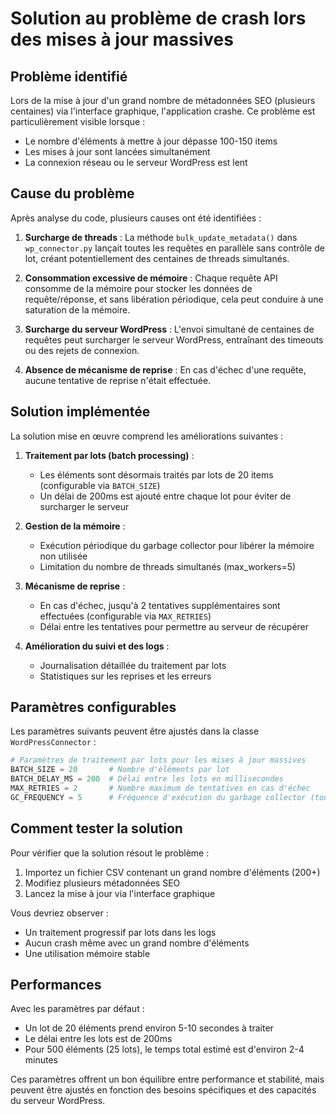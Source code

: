 # Solution au problème de crash lors des mises à jour massives

## Problème identifié

Lors de la mise à jour d'un grand nombre de métadonnées SEO (plusieurs centaines) via l'interface graphique, l'application crashe. Ce problème est particulièrement visible lorsque :

- Le nombre d'éléments à mettre à jour dépasse 100-150 items
- Les mises à jour sont lancées simultanément
- La connexion réseau ou le serveur WordPress est lent

## Cause du problème

Après analyse du code, plusieurs causes ont été identifiées :

1. **Surcharge de threads** : La méthode `bulk_update_metadata()` dans `wp_connector.py` lançait toutes les requêtes en parallèle sans contrôle de lot, créant potentiellement des centaines de threads simultanés.

2. **Consommation excessive de mémoire** : Chaque requête API consomme de la mémoire pour stocker les données de requête/réponse, et sans libération périodique, cela peut conduire à une saturation de la mémoire.

3. **Surcharge du serveur WordPress** : L'envoi simultané de centaines de requêtes peut surcharger le serveur WordPress, entraînant des timeouts ou des rejets de connexion.

4. **Absence de mécanisme de reprise** : En cas d'échec d'une requête, aucune tentative de reprise n'était effectuée.

## Solution implémentée

La solution mise en œuvre comprend les améliorations suivantes :

1. **Traitement par lots (batch processing)** :
   - Les éléments sont désormais traités par lots de 20 items (configurable via `BATCH_SIZE`)
   - Un délai de 200ms est ajouté entre chaque lot pour éviter de surcharger le serveur

2. **Gestion de la mémoire** :
   - Exécution périodique du garbage collector pour libérer la mémoire non utilisée
   - Limitation du nombre de threads simultanés (max_workers=5)

3. **Mécanisme de reprise** :
   - En cas d'échec, jusqu'à 2 tentatives supplémentaires sont effectuées (configurable via `MAX_RETRIES`)
   - Délai entre les tentatives pour permettre au serveur de récupérer

4. **Amélioration du suivi et des logs** :
   - Journalisation détaillée du traitement par lots
   - Statistiques sur les reprises et les erreurs

## Paramètres configurables

Les paramètres suivants peuvent être ajustés dans la classe `WordPressConnector` :

```python
# Paramètres de traitement par lots pour les mises à jour massives
BATCH_SIZE = 20       # Nombre d'éléments par lot
BATCH_DELAY_MS = 200  # Délai entre les lots en millisecondes
MAX_RETRIES = 2       # Nombre maximum de tentatives en cas d'échec
GC_FREQUENCY = 5      # Fréquence d'exécution du garbage collector (tous les X lots)
```

## Comment tester la solution

Pour vérifier que la solution résout le problème :

1. Importez un fichier CSV contenant un grand nombre d'éléments (200+)
2. Modifiez plusieurs métadonnées SEO
3. Lancez la mise à jour via l'interface graphique

Vous devriez observer :
- Un traitement progressif par lots dans les logs
- Aucun crash même avec un grand nombre d'éléments
- Une utilisation mémoire stable

## Performances

Avec les paramètres par défaut :
- Un lot de 20 éléments prend environ 5-10 secondes à traiter
- Le délai entre les lots est de 200ms
- Pour 500 éléments (25 lots), le temps total estimé est d'environ 2-4 minutes

Ces paramètres offrent un bon équilibre entre performance et stabilité, mais peuvent être ajustés en fonction des besoins spécifiques et des capacités du serveur WordPress.
